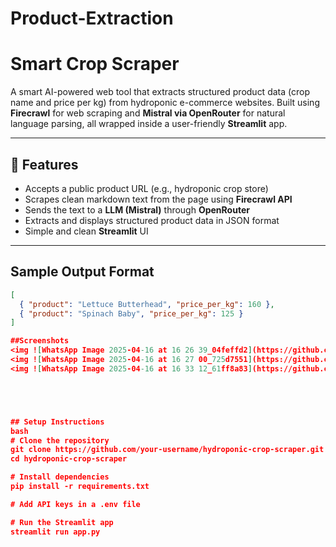 # Product-Extraction
# Smart Crop Scraper

A smart AI-powered web tool that extracts structured product data (crop name and price per kg) from hydroponic e-commerce websites. Built using **Firecrawl** for web scraping and **Mistral via OpenRouter** for natural language parsing, all wrapped inside a user-friendly **Streamlit** app.

---

## 🚀 Features

- Accepts a public product URL (e.g., hydroponic crop store)
- Scrapes clean markdown text from the page using **Firecrawl API**
- Sends the text to a **LLM (Mistral)** through **OpenRouter**
- Extracts and displays structured product data in JSON format
- Simple and clean **Streamlit** UI

---

##  Sample Output Format

```json
[
  { "product": "Lettuce Butterhead", "price_per_kg": 160 },
  { "product": "Spinach Baby", "price_per_kg": 125 }
]

##Screenshots
<img ![WhatsApp Image 2025-04-16 at 16 26 39_04feffd2](https://github.com/user-attachments/assets/0f26c09a-f498-4fd0-9467-dc9c183f0619)>
<img ![WhatsApp Image 2025-04-16 at 16 27 00_725d7551](https://github.com/user-attachments/assets/5bad1093-eeb8-41a3-bd8a-7ab2338f2590)>
<img ![WhatsApp Image 2025-04-16 at 16 33 12_61ff8a83](https://github.com/user-attachments/assets/12a45f60-c1cc-4eea-84ef-cc8952fbbfbd)>





## Setup Instructions
bash
# Clone the repository
git clone https://github.com/your-username/hydroponic-crop-scraper.git
cd hydroponic-crop-scraper

# Install dependencies
pip install -r requirements.txt

# Add API keys in a .env file

# Run the Streamlit app
streamlit run app.py





